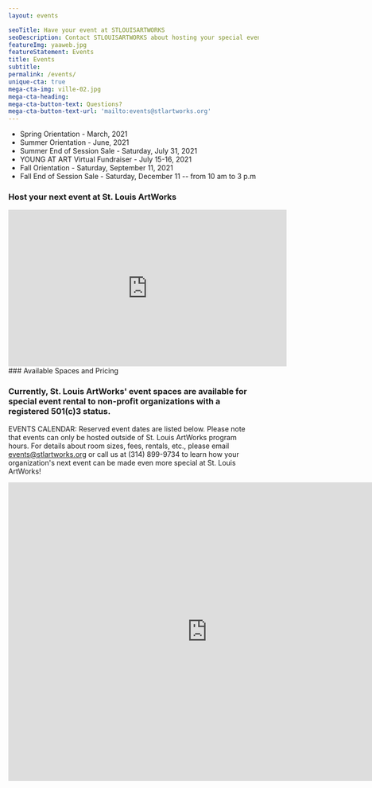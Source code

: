```yaml
---
layout: events

seoTitle: Have your event at STLOUISARTWORKS
seoDescription: Contact STLOUISARTWORKS about hosting your special event
featureImg: yaaweb.jpg
featureStatement: Events
title: Events
subtitle:
permalink: /events/
unique-cta: true
mega-cta-img: ville-02.jpg
mega-cta-heading: 
mega-cta-button-text: Questions?
mega-cta-button-text-url: 'mailto:events@stlartworks.org'
---
```

 
- Spring Orientation - March, 2021
- Summer Orientation - June, 2021
- Summer End of Session Sale - Saturday, July 31, 2021
- YOUNG AT ART Virtual Fundraiser - July 15-16, 2021
- Fall Orientation - Saturday, September 11, 2021
- Fall End of Session Sale - Saturday, December 11 -- from 10 am to 3 p.m

<!--![](/images/sponsors-2020.jpg)-->

### Host your next event at St. Louis ArtWorks

<iframe width="560" height="315" src="https://www.youtube.com/embed/aHOn6-I_PAk" frameborder="0" allowfullscreen></iframe>

<br>
### Available Spaces and Pricing

### Currently, St. Louis ArtWorks' event spaces are available for special event rental to non-profit organizations with a registered 501(c)3 status.

EVENTS CALENDAR: Reserved event dates are listed below. Please note that events can only be hosted outside of St. Louis ArtWorks program hours. 
For details about room sizes, fees, rentals, etc., please email events@stlartworks.org or call us at (314) 899-9734 to learn how your organization's next event can be made even more special at St. Louis ArtWorks!
<iframe src="https://calendar.google.com/calendar/embed?src=stlartworks.org_ankslqc4gt7q2ohfhnof5u36l8%40group.calendar.google.com&ctz=America/Chicago" style="border: 0" width="800" height="600" frameborder="0" scrolling="no"></iframe>
